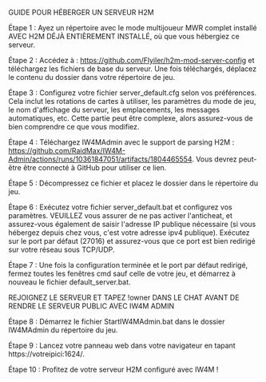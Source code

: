 GUIDE POUR HÉBERGER UN SERVEUR H2M

Étape 1 : Ayez un répertoire avec le mode multijoueur MWR complet installé AVEC H2M DÉJÀ ENTIÈREMENT INSTALLÉ, où que vous hébergiez ce serveur.

Étape 2 : Accédez à : https://github.com/Flyiler/h2m-mod-server-config et téléchargez les fichiers de base du serveur. Une fois téléchargés, déplacez le contenu du dossier dans votre répertoire de jeu.

Étape 3 : Configurez votre fichier server_default.cfg selon vos préférences. Cela inclut les rotations de cartes à utiliser, les paramètres du mode de jeu, le nom d'affichage du serveur, les emplacements, les messages automatiques, etc. Cette partie peut être complexe, alors assurez-vous de bien comprendre ce que vous modifiez.

Étape 4 : Téléchargez IW4MAdmin avec le support de parsing H2M : https://github.com/RaidMax/IW4M-Admin/actions/runs/10361847051/artifacts/1804465554. Vous devrez peut-être être connecté à GitHub pour utiliser ce lien.

Étape 5 : Décompressez ce fichier et placez le dossier dans le répertoire du jeu.

Étape 6 : Exécutez votre fichier server_default.bat et configurez vos paramètres. VEUILLEZ vous assurer de ne pas activer l'anticheat, et assurez-vous également de saisir l'adresse IP publique nécessaire (si vous hébergez depuis chez vous, c'est votre adresse ipv4 publique). Exécutez sur le port par défaut (27016) et assurez-vous que ce port est bien redirigé sur votre réseau sous TCP/UDP.

Étape 7 : Une fois la configuration terminée et le port par défaut redirigé, fermez toutes les fenêtres cmd sauf celle de votre jeu, et démarrez à nouveau le fichier default_server.bat.

REJOIGNEZ LE SERVEUR ET TAPEZ !owner DANS LE CHAT AVANT DE RENDRE LE SERVEUR PUBLIC AVEC IW4M ADMIN

Étape 8 : Démarrez le fichier StartIW4MAdmin.bat dans le dossier IW4MAdmin du répertoire du jeu.

Étape 9 : Lancez votre panneau web dans votre navigateur en tapant https://votreipici:1624/.

Étape 10 : Profitez de votre serveur H2M configuré avec IW4M !
